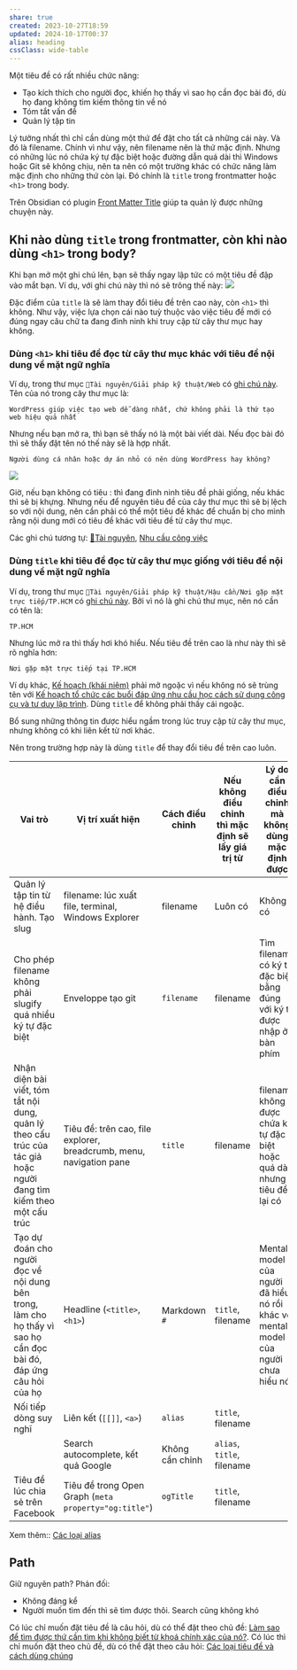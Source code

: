 ```yaml
---
share: true
created: 2023-10-27T18:59
updated: 2024-10-17T00:37
alias: heading
cssClass: wide-table
---
```

Một tiêu đề có rất nhiều chức năng:
- Tạo kích thích cho người đọc, khiến họ thấy vì sao họ cần đọc bài đó, dù họ đang không tìm kiếm thông tin về nó
- Tóm tắt vấn đề
- Quản lý tập tin

Lý tưởng nhất thì chỉ cần dùng một thứ để đặt cho tất cả những cái này. Và đó là filename. Chính vì như vậy, nên filename nên là thứ mặc định. Nhưng có những lúc nó chứa ký tự đặc biệt hoặc đường dẫn quá dài thì Windows hoặc Git sẽ không chịu, nên ta nên có một trường khác có chức năng làm mặc định cho những thứ còn lại. Đó chính là `title` trong frontmatter hoặc `<h1>` trong body. 

Trên Obsidian có plugin [Front Matter Title](https://github.com/snezhig/obsidian-front-matter-title) giúp ta quản lý được những chuyện này.

## Khi nào dùng `title` trong frontmatter, còn khi nào dùng `<h1>` trong body? 
Khi bạn mở một ghi chú lên, bạn sẽ thấy ngay lập tức có một tiêu đề đập vào mắt bạn. Ví dụ, với ghi chú này thì nó sẽ trông thế này: 
![](https://i.imgur.com/1HydSvK.png)

Đặc điểm của `title` là sẽ làm thay đổi tiêu đề trên cao này, còn `<h1>` thì không. Như vậy, việc lựa chọn cái nào tuỳ thuộc vào việc tiêu đề mới có đúng ngay câu chữ ta đang đinh ninh khi truy cập từ cây thư mục hay không.

### Dùng `<h1>` khi tiêu đề đọc từ cây thư mục khác với tiêu đề nội dung về mặt ngữ nghĩa

Ví dụ, trong thư mục `📜Tài nguyên/Giải pháp kỹ thuật/Web` có [ghi chú này](../Web/WordPress%20gi%C3%BAp%20vi%E1%BB%87c%20t%E1%BA%A1o%20web%20d%E1%BB%85%20d%C3%A0ng%20nh%E1%BA%A5t,%20ch%E1%BB%A9%20kh%C3%B4ng%20ph%E1%BA%A3i%20l%C3%A0%20th%E1%BB%A9%20t%E1%BA%A1o%20web%20hi%E1%BB%87u%20qu%E1%BA%A3%20nh%E1%BA%A5t.md). Tên của nó trong cây thư mục là:
```
WordPress giúp việc tạo web dễ dàng nhất, chứ không phải là thứ tạo web hiệu quả nhất
```
Nhưng nếu bạn mở ra, thì bạn sẽ thấy nó là một bài viết dài. Nếu đọc bài đó thì sẽ thấy đặt tên nó thế này sẽ là hợp nhất.
```
Người dùng cá nhân hoặc dự án nhỏ có nên dùng WordPress hay không?
```
![](https://i.imgur.com/koC5yyi.png)


Giờ, nếu bạn không có tiêu : thì đang đinh ninh tiêu đề phải giống, nếu khác thì sẽ bị khựng. Nhưng nếu để nguyên tiêu đề của cây thư mục thì sẽ bị lệch so với nội dung, nên cần phải có thể một tiêu đề khác để chuẩn bị cho mình rằng nội dung mới có tiêu đề khác với tiêu đề từ cây thư mục.

Các ghi chú tương tự: [📜Tài nguyên](../../index.md), [Nhu cầu công việc](../../Nhu%20c%E1%BA%A7u%20c%C3%B4ng%20vi%E1%BB%87c/index.md)

### Dùng `title` khi tiêu đề đọc từ cây thư mục giống với tiêu đề nội dung về mặt ngữ nghĩa
Ví dụ, trong thư mục `📜Tài nguyên/Giải pháp kỹ thuật/Hậu cần/Nơi gặp mặt trực tiếp/TP.HCM` có [ghi chú này](../H%E1%BA%ADu%20c%E1%BA%A7n/N%C6%A1i%20g%E1%BA%B7p%20m%E1%BA%B7t%20tr%E1%BB%B1c%20ti%E1%BA%BFp/TP.HCM/index.md). Bởi vì nó là ghi chú thư mục, nên nó cần có tên là:
```
TP.HCM
```
Nhưng lúc mở ra thì thấy hơi khó hiểu. Nếu tiêu đề trên cao là như này thì sẽ rõ nghĩa hơn:
```
Nơi gặp mặt trực tiếp tại TP.HCM
```

Ví dụ khác, [Kế hoạch (khái niệm)](../../../%E2%9A%A1Hi%E1%BB%83u%20bi%E1%BA%BFt%20s%C3%A2u/%CE%9E%20Kh%C3%A1i%20ni%E1%BB%87m/Ph%C3%A1t%20tri%E1%BB%83n%20s%E1%BA%A3n%20ph%E1%BA%A9m,%20l%C3%AAn%20k%E1%BA%BF%20ho%E1%BA%A1ch,%20c%C3%B4ng%20vi%E1%BB%87c/K%E1%BA%BF%20ho%E1%BA%A1ch%20(kh%C3%A1i%20ni%E1%BB%87m).md) phải mở ngoặc vì nếu không nó sẽ trùng tên với [Kế hoạch tổ chức các buổi đáp ứng nhu cầu học cách sử dụng công cụ và tư duy lập trình](../../../%F0%9F%93%90%20D%E1%BB%B1%20%C3%A1n/C%C3%A1c%20bu%E1%BB%95i%20hu%E1%BA%A5n%20luy%E1%BB%87n%20l%E1%BA%ADp%20tr%C3%ACnh/4%20Th%C3%A0nh%20ph%E1%BA%A9m/K%E1%BA%BF%20ho%E1%BA%A1ch/index.md). Dùng `title` để không phải thấy cái ngoặc.

Bổ sung những thông tin được hiểu ngầm trong lúc truy cập từ cây thư mục, nhưng không có khi liên kết từ nơi khác.

Nên trong trường hợp này là dùng `title` để thay đổi tiêu đề trên cao luôn.

| Vai trò                                                                                                            | Vị trí xuất hiện                                                    | Cách điều chỉnh | Nếu không điều chỉnh thì mặc định sẽ lấy giá trị từ | Lý do cần điều chỉnh mà không dùng mặc định được                                   |
| ------------------------------------------------------------------------------------------------------------------ | ------------------------------------------------------------------- | --------------- | --------------------------------------------------- | ---------------------------------------------------------------------------------- |
| Quản lý tập tin từ hệ điều hành. Tạo slug                                                                          | filename: lúc xuất file, terminal, Windows Explorer                 | filename        | Luôn có                                             | Không có                                                                           |
| Cho phép filename không phải slugify quá nhiều ký tự đặc biệt                                                      | Enveloppe tạo git                                                   | `filename`      | filename                                            | Tìm filename có ký tự đặc biệt bằng đúng với ký tự được nhập ở bàn phím            |
| Nhận diện bài viết, tóm tắt nội dung, quản lý theo cấu trúc của tác giả hoặc người đang tìm kiếm theo một cấu trúc | Tiêu đề: trên cao, file explorer, breadcrumb, menu, navigation pane | `title`         | filename                                            | filename không được chứa ký tự đặc biệt hoặc quá dài, nhưng tiêu đề lại có         |
| Tạo dự đoán cho người đọc về nội dung bên trong, làm cho họ thấy vì sao họ cần đọc bài đó, đáp ứng câu hỏi của họ  | Headline (`<title>`, `<h1>`)                                        | Markdown `#`    | `title`, filename                                   | Mental model của người đã hiểu nó rồi khác với mental model của người chưa hiểu nó |
| Nối tiếp dòng suy nghĩ                                                                                             | Liên kết (`[[]]`, `<a>`)                                            | `alias`         | `title`, filename                                   |                                                                                    |
|                                                                                                                    | Search autocomplete, kết quả Google                                 | Không cần chỉnh | `alias`, `title`, filename                          |                                                                                    |
| Tiêu đề lúc chia sẻ trên Facebook                                                                                  | Tiêu đề trong Open Graph (`meta property="og:title"`)               | `ogTitle`       | `title`, filename                                   |                                                                                    |


Xem thêm:: [Các loại alias](./C%C3%A1c%20lo%E1%BA%A1i%20alias.md)
## Path
Giữ nguyên path?
Phản đối:
- Không đáng kể
- Người muốn tìm đến thì sẽ tìm được thôi. Search cũng không khó


Có lúc chỉ muốn đặt tiêu đề là câu hỏi, dù có thể đặt theo chủ đề: [Làm sao để tìm được thứ cần tìm khi không biết từ khoá chính xác của nó?](../../L%C3%A0m%20sao%20%C4%91%E1%BB%83%20t%C3%ACm%20%C4%91%C6%B0%E1%BB%A3c%20th%E1%BB%A9%20c%E1%BA%A7n%20t%C3%ACm%20khi%20kh%C3%B4ng%20bi%E1%BA%BFt%20t%E1%BB%AB%20kho%C3%A1%20ch%C3%ADnh%20x%C3%A1c%20c%E1%BB%A7a%20n%C3%B3.md). Có lúc thì chỉ muốn đặt theo chủ đề, dù có thể đặt theo câu hỏi: [Các loại tiêu đề và cách dùng chúng](C%C3%A1c%20lo%E1%BA%A1i%20ti%C3%AAu%20%C4%91%E1%BB%81%20v%C3%A0%20c%C3%A1ch%20d%C3%B9ng%20ch%C3%BAng.md)